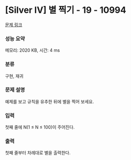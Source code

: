 # [Silver IV] 별 찍기 - 19 - 10994 

[문제 링크](https://www.acmicpc.net/problem/10994) 

### 성능 요약

메모리: 2020 KB, 시간: 4 ms

### 분류

구현, 재귀

### 문제 설명

<p>예제를 보고 규칙을 유추한 뒤에 별을 찍어 보세요.</p>

### 입력 

 <p>첫째 줄에 N(1 ≤ N ≤ 100)이 주어진다.</p>

### 출력 

 <p>첫째 줄부터 차례대로 별을 출력한다.</p>


